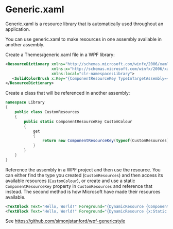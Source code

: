 # Generic.xaml

Generic.xaml is a resource library that is automatically used throughout an application.

You can use generic.xaml to make resources in one assembly available in another assembly.

Create a Themes/generic.xaml file in a WPF library:

```xml
<ResourceDictionary xmlns="http://schemas.microsoft.com/winfx/2006/xaml/presentation"
                    xmlns:x="http://schemas.microsoft.com/winfx/2006/xaml"
                    xmlns:local="clr-namespace:Library">
   <SolidColorBrush x:Key="{ComponentResourceKey TypeInTargetAssembly={x:Type local:CustomResources},ResourceId=CustomColour}" Color="Blue"/>
</ResourceDictionary>
```

Create a class that will be referenced in another assembly:

```csharp
namespace Library
{
    public class CustomResources
    {
        public static ComponentResourceKey CustomColour
        {
            get
            {
                return new ComponentResourceKey(typeof(CustomResources), "CustomColour");
            }
        }
    }
}
```

Reference the assembly in a WPF project and then use the resource. You can either find the type you created (`CustomResources`) and then access its available resources (`CustomColour`), or create and use a static `ComponentResourceKey` property in `CustomResources` and reference that instead. The second method is how Microsoft have made their resources available.

```xml
<TextBlock Text="Hello, World!" Foreground="{DynamicResource {ComponentResourceKey TypeInTargetAssembly={x:Type res:CustomResources}, ResourceId=CustomColour}}" />
<TextBlock Text="Hello, World!" Foreground="{DynamicResource {x:Static res:CustomResources.CustomColour}}" />
```

See https://github.com/simonjstanford/wpf-genericstyle
<!--stackedit_data:
eyJoaXN0b3J5IjpbLTE3ODkwODk2OTMsMTgyMzk1NDE0XX0=
-->